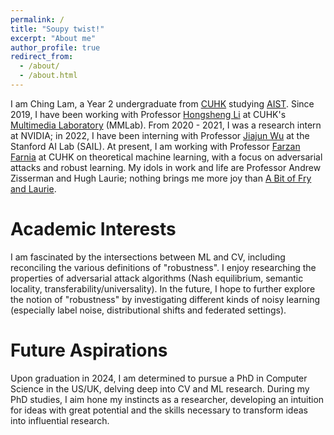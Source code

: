 ```yaml
---
permalink: /
title: "Soupy twist!"
excerpt: "About me"
author_profile: true
redirect_from: 
  - /about/
  - /about.html
---
```

I am Ching Lam, a Year 2 undergraduate from [CUHK](https://www.cuhk.edu.hk/english/index.html) studying [AIST](https://www.cse.cuhk.edu.hk/admission/aistn/). Since 2019, I have been working with Professor [Hongsheng Li](https://www.ee.cuhk.edu.hk/~hsli/) at CUHK's [Multimedia Laboratory](https://mmlab.ie.cuhk.edu.hk/) (MMLab). From 2020 - 2021, I was a research intern at NVIDIA; in 2022, I have been interning with Professor [Jiajun Wu](https://jiajunwu.com/) at the Stanford AI Lab (SAIL). At present, I am working with Professor [Farzan Farnia](https://www.cse.cuhk.edu.hk/~farnia/) at CUHK on theoretical machine learning, with a focus on adversarial attacks and robust learning. My idols in work and life are Professor Andrew Zisserman and Hugh Laurie; nothing brings me more joy than [A Bit of Fry and Laurie](https://youtu.be/U8ko2nCk_hE).

Academic Interests
======
I am fascinated by the intersections between ML and CV, including reconciling the various definitions of "robustness". I enjoy researching the properties of adversarial attack algorithms (Nash equilibrium, semantic locality, transferability/universality). In the future, I hope to further explore the notion of "robustness" by investigating different kinds of noisy learning (especially label noise, distributional shifts and federated settings). 

Future Aspirations
======
Upon graduation in 2024, I am determined to pursue a PhD in Computer Science in the US/UK, delving deep into CV and ML research. During my PhD studies, I aim hone my instincts as a researcher, developing an intuition for ideas with great potential and the skills necessary to transform ideas into influential research.
